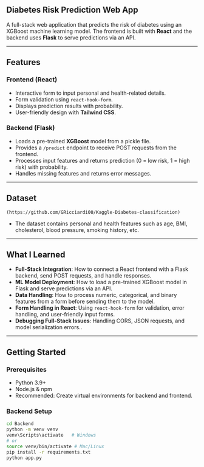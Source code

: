 ## Diabetes Risk Prediction Web App

A full-stack web application that predicts the risk of diabetes using an XGBoost machine learning model. The frontend is built with **React** and the backend uses **Flask** to serve predictions via an API.

---

## Features

### Frontend (React)
- Interactive form to input personal and health-related details.
- Form validation using `react-hook-form`.
- Displays prediction results with probability.
- User-friendly design with **Tailwind CSS**.

### Backend (Flask)
- Loads a pre-trained **XGBoost** model from a pickle file.
- Provides a `/predict` endpoint to receive POST requests from the frontend.
- Processes input features and returns prediction (0 = low risk, 1 = high risk) with probability.
- Handles missing features and returns error messages.

---

## Dataset
`(https://github.com/GRicciardi00/Kaggle-Diabetes-classification)`
- The dataset contains personal and health features such as age, BMI, cholesterol, blood pressure, smoking history, etc.

---
## What I Learned
- **Full-Stack Integration**: How to connect a React frontend with a Flask backend, send POST requests, and handle responses.
- **ML Model Deployment**: How to load a pre-trained XGBoost model in Flask and serve predictions via an API.
- **Data Handling**: How to process numeric, categorical, and binary features from a form before sending them to the model.
- **Form Handling in React**: Using `react-hook-form` for validation, error handling, and user-friendly input forms.
- **Debugging Full-Stack Issues**: Handling CORS, JSON requests, and model serialization errors..

---

## Getting Started

### Prerequisites
- Python 3.9+
- Node.js & npm
- Recommended: Create virtual environments for backend and frontend.

### Backend Setup
```bash
cd Backend
python -m venv venv
venv\Scripts\activate   # Windows
# or
source venv/bin/activate # Mac/Linux
pip install -r requirements.txt
python app.py
